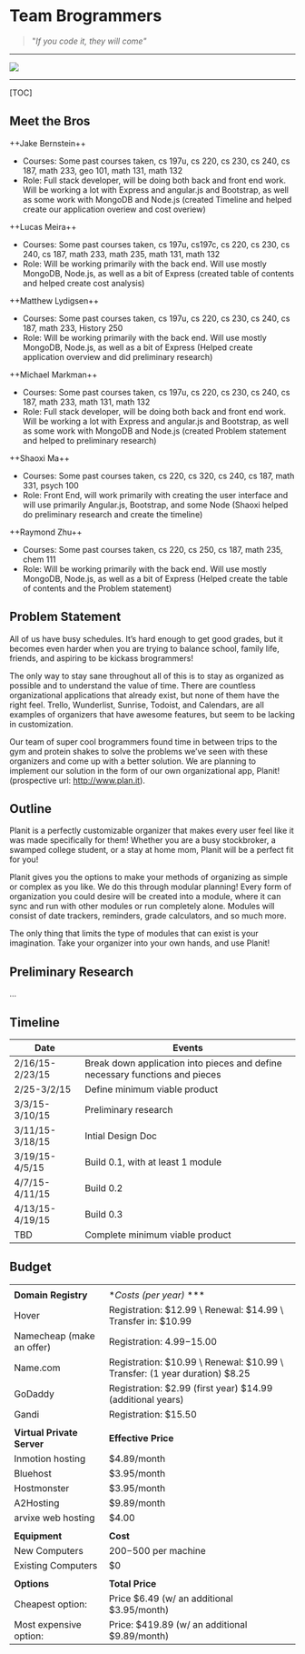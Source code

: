 # Team Brogrammers

> "*If you code it, they will come"*


_ _ _


![](http://hsto.org/getpro/habr/comment_images/149/047/4eb/1490474ebb013d073ecd9c05c76b46dc.png)

_ _ _

[TOC]

## Meet the Bros
++Jake Bernstein++
- Courses:  Some past courses taken, cs 197u,  cs 220, cs 230, cs 240, cs 187, math 233, geo 101,  math 131, math 132
- Role: Full stack developer, will be doing both back and front end work. Will be working a lot with Express and angular.js and Bootstrap, as well as some work with MongoDB and Node.js (created Timeline and helped create our application overiew and cost overiew)

++Lucas Meira++
- Courses:  Some past courses taken, cs 197u, cs197c,  cs 220, cs 230, cs 240, cs 187, math 233, math 235, math 131, math 132
- Role: Will be working primarily with the back end. Will use mostly MongoDB, Node.js, as well as a bit of Express (created table of contents and helped create cost analysis)

++Matthew Lydigsen++
- Courses:  Some past courses taken, cs 197u,  cs 220, cs 230, cs 240, cs 187, math 233, History 250
- Role: Will be working primarily with the back end. Will use mostly MongoDB, Node.js, as well as a bit of Express (Helped create application overview and did preliminary research)

++Michael Markman++
- Courses:  Some past courses taken, cs 197u,  cs 220, cs 230, cs 240, cs 187, math 233,  math 131, math 132
- Role: Full stack developer, will be doing both back and front end work. Will be working a lot with Express and angular.js and Bootstrap, as well as some work with MongoDB and Node.js (created Problem statement and helped to preliminary research)

++Shaoxi Ma++
- Courses: Some past courses taken,  cs 220, cs 320, cs 240, cs 187, math 331,  psych 100
- Role: Front End, will work primarily with creating the user interface and will use primarily Angular.js, Bootstrap, and some Node (Shaoxi helped do preliminary research and create the timeline)

++Raymond Zhu++
- Courses:  Some past courses taken, cs 220, cs 250, cs 187, math 235,  chem 111
- Role: Will be working primarily with the back end. Will use mostly MongoDB, Node.js, as well as a bit of Express (Helped create the table of contents and the Problem statement)

## Problem Statement
All of us have busy schedules. It’s hard enough to get good grades, but it becomes even harder when you are trying to balance school, family life, friends, and aspiring to be kickass brogrammers! 

The only way to stay sane throughout all of this is to stay as organized as possible and to understand the value of time. There are countless organizational applications that already exist, but none of them have the right feel.  Trello, Wunderlist, Sunrise, Todoist,  and Calendars,  are all examples of  organizers that have  awesome features, but seem to be lacking in customization. 

Our team of super cool brogrammers found time in between trips to the gym and protein shakes to solve the problems we’ve seen with these organizers and come up with a better solution.  We are planning to implement our solution in the form of our own organizational app, Planit! (prospective url: http://www.plan.it).

## Outline
Planit is a perfectly customizable organizer that makes every user feel like it was made specifically for them! Whether you are a busy stockbroker, a swamped college student, or a stay at home mom, Planit will be a perfect fit for you! 

Planit gives you the options to make your methods of organizing as simple or complex as you like. We do this through modular planning! Every form of organization you could desire will be created into a module, where it can sync and run with other modules or run completely alone. Modules will consist of date trackers, reminders, grade calculators, and so much more. 

The only thing that limits the type of modules that can exist is your imagination. Take your organizer into your own hands, and use Planit!

## Preliminary Research
...

## Timeline
| Date             | Events |
|------------------|--------|
| 2/16/15-2/23/15  | Break down application into pieces and define necessary functions and pieces |
| 2/25-3/2/15      | Define minimum viable product |
| 3/3/15-3/10/15   | Preliminary research |
| 3/11/15-3/18/15  | Intial Design Doc |
| 3/19/15-4/5/15   | Build 0.1, with at least 1 module|
| 4/7/15-4/11/15   | Build 0.2 |
| 4/13/15-4/19/15  | Build 0.3  |
| TBD              | Complete minimum viable product |


## Budget

|  |  |
|--------|--------|
| | |
| **Domain Registry** | **Costs (per year)* *** |
| Hover | Registration: $12.99 \ Renewal: $14.99 \ Transfer in: $10.99 |
| Namecheap (make an offer) | Registration: $4.99-$15.00 |
| Name.com | Registration: $10.99 \ Renewal: $10.99 \  Transfer: (1 year duration) $8.25 |
| GoDaddy | Registration: $2.99 (first year) $14.99 (additional years) |
| Gandi | Registration: $15.50 |
|||
| **Virtual Private Server** | **Effective Price** |
| Inmotion hosting | $4.89/month |
| Bluehost | $3.95/month |
| Hostmonster | $3.95/month |
| A2Hosting | $9.89/month |
| arvixe web hosting | $4.00 |
|||
| **Equipment** | **Cost** |
|    New Computers    |    $200-$500 per machine    |
| Existing Computers | $0 |
|||
| **Options** | **Total Price** |
| Cheapest option: | Price $6.49 (w/ an additional $3.95/month) |
| Most expensive option: | Price: $419.89 (w/ an additional $9.89/month) |


